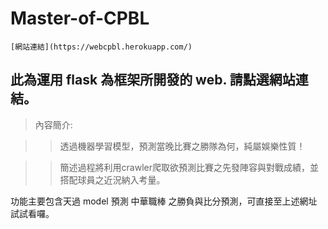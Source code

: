 # Master-of-CPBL

    [網站連結](https://webcpbl.herokuapp.com/)

## 此為運用 flask 為框架所開發的 web. 請點選網站連結。

>內容簡介:

>>透過機器學習模型，預測當晚比賽之勝隊為何，純屬娛樂性質！

>>簡述過程將利用crawler爬取欲預測比賽之先發陣容與對戰成績，並搭配球員之近況納入考量。

功能主要包含天過 model 預測 中華職棒 之勝負與比分預測，可直接至上述網址試試看囉。
